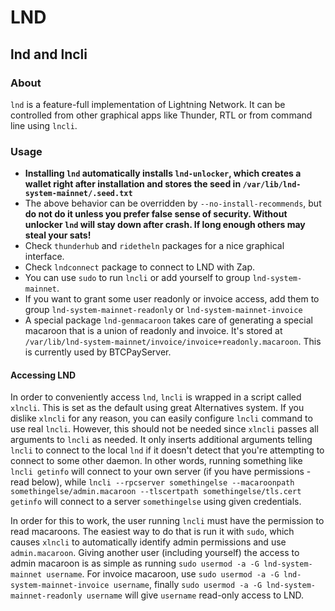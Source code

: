# LND

## lnd and lncli

### **About**

`lnd` is a feature-full implementation of Lightning Network. It can be controlled from other graphical apps like Thunder, RTL or from command line using `lncli`.

### **Usage**

* **Installing `lnd` automatically installs `lnd-unlocker`, which creates a wallet right after installation and stores the seed in `/var/lib/lnd-system-mainnet/.seed.txt`**
* The above behavior can be overridden by `--no-install-recommends`, but **do not do it unless you prefer false sense of security. Without unlocker `lnd` will stay down after crash. If long enough others may steal your sats!**
* Check `thunderhub` and `ridetheln` packages for a nice graphical interface.
* Check `lndconnect` package to connect to LND with Zap.
* You can use `sudo` to run `lncli` or add yourself to group `lnd-system-mainnet`.
* If you want to grant some user readonly or invoice access, add them to group `lnd-system-mainnet-readonly` or `lnd-system-mainnet-invoice`
* A special package `lnd-genmacaroon` takes care of generating a special macaroon that is a union of readonly and invoice. It's stored at `/var/lib/lnd-system-mainnet/invoice/invoice+readonly.macaroon`. This is currently used by BTCPayServer.

#### Accessing LND

In order to conveniently access `lnd`, `lncli` is wrapped in a script called `xlncli`. This is set as the default using great Alternatives system. If you dislike `xlncli` for any reason, you can easily configure `lncli` command to use real `lncli`. However, this should not be needed since `xlncli` passes all arguments to `lncli` as needed. It only inserts additional arguments telling `lncli` to connect to the local `lnd` if it doesn't detect that you're attempting to connect to some other daemon. In other words, running something like `lncli getinfo` will connect to your own server \(if you have permissions - read below\), while `lncli --rpcserver somethingelse --macaroonpath somethingelse/admin.macaroon --tlscertpath somethingelse/tls.cert getinfo` will connect to a server `somethingelse` using given credentials.

In order for this to work, the user running `lncli` must have the permission to read macaroons. The easiest way to do that is run it with `sudo`, which causes `xlncli` to automatically identify admin permissions and use `admin.macaroon`. Giving another user \(including yourself\) the access to admin macaroon is as simple as running `sudo usermod -a -G lnd-system-mainnet username`. For invoice macaroon, use `sudo usermod -a -G lnd-system-mainnet-invoice username`, finally `sudo usermod -a -G lnd-system-mainnet-readonly username` will give `username` read-only access to LND.

